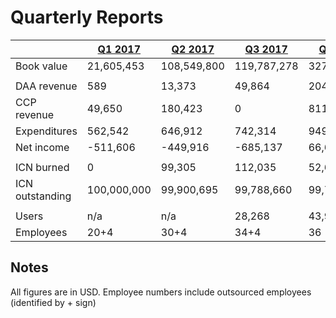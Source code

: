 # Quarterly Reports

|| [Q1 2017](https://medium.com/iconominet/iconomi-financial-report-q1-2017-a1b9dff59e2c) | [Q2 2017](https://medium.com/iconominet/iconomi-financial-report-q2-2017-dced466c67e8) | [Q3 2017](https://medium.com/iconominet/iconomi-financial-report-q3-2017-45dc25f30730) | [Q4 2017](https://medium.com/iconominet/iconomi-financial-report-q4-2017-17da25349f3d) | [Q1 2018](https://medium.com/iconominet/iconomi-financial-report-q1-2018-81e1ea0a11a8) | [Q2 2018](https://medium.com/iconominet/iconomi-financial-report-q2-2018-c6a2322794e1) | [Q3 2018](https://medium.com/iconominet/iconomi-financial-report-q3-2018-305bdfc88ec0)
---|---|---|---|---|---|---|---
| Book value | 21,605,453 | 108,549,800 | 119,787,278 | 327,001,779 | 150,921,961 | 148,840,329 | 96,232,810
||
| DAA revenue | 589 | 13,373 | 49,864 | 204,988 | 114,632 | 64,613 | 65,828
| CCP revenue | 49,650 | 180,423 | 0 | 811,011 | 0 | 339,796 | - 
| Expenditures | 562,542 | 646,912 | 742,314 | 949,357.33 | 945,348 | 1,544,306 | 1,327,567
| Net income | -511,606 | -449,916 | -685,137 | 66,643 | -830,716 | -1,139,896 | -1,261,739
||
| ICN burned | 0 | 99,305 | 112,035 | 52,627.34 | 578,711 | 226,635.78 | -
| ICN outstanding | 100,000,000 | 99,900,695 | 99,788,660 | 99,736,033 | 99,157,321 | 98,930,686 | 98,930,686
||
| Users | n/a | n/a | 28,268 | 43,992 | 57,975 | 60,637 | 61,627
| Employees  | 20+4 | 30+4 | 34+4 | 36 | 47 | 49 | 44

## Notes
All figures are in USD. Employee numbers include outsourced employees (identified by + sign)
